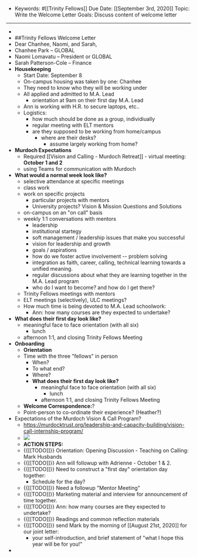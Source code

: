 - Keywords: #[[Trinity Fellows]]
Due Date: [[September 3rd, 2020]]
Topic: Write the Welcome Letter
Goals: Discuss content of welcome letter
- ----------------
- 
- ##Trinity Fellows Welcome Letter
- Dear Chanhee, Naomi, and Sarah, 
- Chanhee Park – GLOBAL
- Naomi Lomavatu – President or GLOBAL
- Sarah Patterson-Cole – Finance
- **Housekeeping**
    - Start Date: September 8
    - On-campus housing was taken by one: Chanhee
    - They need to know who they will be working under
    - All applied and admitted to M.A. Lead
        - orientation at 9am on their first day M.A. Lead
    - Ann is working with H.R. to secure laptops, etc.. 
    - Logistics:
        - how much should be done as a group, individiually
        - regular meeting with ELT mentors
        - are they supposed to be working from home/campus
            - where are their desks?
                - assume largely working from home? 
- **Murdoch Expectations**
    - Required [[Vision and Calling - Murdoch Retreat]] - virtual meeting: **October 1 and 2**
    - using Teams for communication with Murdoch
- **What would a normal week look like?**
    - selective attendance at specific meetings
    - class work
    - work on specific projects
        - particular projects with mentors
        - University projects? Vision & Mission Questions and Solutions
    - on-campus on an "on call" basis
    - weekly 1:1 conversations with mentors
        - leadership
        - institutional startegy
        - soft management / leadership issues that make you successful
        - vision for leadership and growth
        - goals / aspirations
        - how do we foster active involvement -- problem solving
        - integration as faith, career, calling, technical learning towards a unified meaning.
        - regular discussions about what they are learning together in the M.A. Lead program
        - who do I want to become? and how do I get there?
    - Trinity Fellows meetings with mentors
    - ELT meetings (selectively), ULC meetings?
    - How much time is being devoted to M.A. Lead schoolwork:
        - Ann: how many courses are they expected to undertake?
- **What does their first day look like?**
    - meaningful face to face orientation (with all six)
        - lunch
    - afternoon 1:1, and closing Trinity Fellows Meeting
- **Onboarding**
    - **Orientation**
    - Time with the three "fellows" in person
        - When?
        - To what end?
        - Where?
        - **What does their first day look like?**
            - meaningful face to face orientation (with all six)
                - lunch
            - afternoon 1:1, and closing Trinity Fellows Meeting
    - **Welcome Correspondence:**?
    - Point-person to co-ordinate their experience? (Heather?)
- Expectations of the Murdoch Vision & Call Program?
    - https://murdocktrust.org/leadership-and-capacity-building/vision-call-internship-program/
    - ![](https://firebasestorage.googleapis.com/v0/b/firescript-577a2.appspot.com/o/imgs%2Fapp%2Fchurchdogmatics%2FPLNmlcFRiO.png?alt=media&token=a6b805a7-c7ba-422d-afdc-5ac04d0485a1)
    - **ACTION STEPS:**
    - {{[[TODO]]}} Orientation: Opening Discussion - Teaching on Calling: Mark Husbands
    - {{[[TODO]]}}  Ann will followup with Adrienne - October 1 & 2. 
    - {{[[TODO]]}} Need to construct a "first day" orientation day together:
        - Schedule for the day?
    - {{[[TODO]]}} Need a followup "Mentor Meeting"
    - {{[[TODO]]}} Marketing material and interview for announcement of  time together. 
    - {{[[TODO]]}} Ann: how many courses are they expected to undertake?
    - {{[[TODO]]}} Readings and common reflection materials
    - {{[[TODO]]}} send Mark by the morning of [[August 21st, 2020]] for our joint letter:
        - your self-introduction, and brief statement of "what I hope this year will be for you!"
- 
